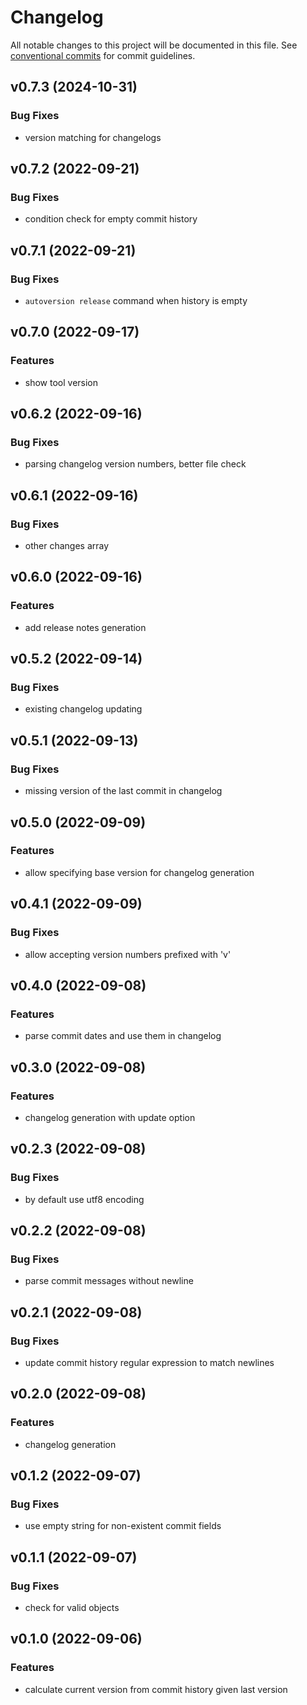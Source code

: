 # Changelog

All notable changes to this project will be documented in this file. See [conventional commits](https://www.conventionalcommits.org/) for commit guidelines.

## v0.7.3 (2024-10-31)

### Bug Fixes

* version matching for changelogs

## v0.7.2 (2022-09-21)

### Bug Fixes

* condition check for empty commit history

## v0.7.1 (2022-09-21)

### Bug Fixes

* `autoversion release` command when history is empty

## v0.7.0 (2022-09-17)

### Features

* show tool version

## v0.6.2 (2022-09-16)

### Bug Fixes

* parsing changelog version numbers, better file check

## v0.6.1 (2022-09-16)

### Bug Fixes

* other changes array

## v0.6.0 (2022-09-16)

### Features

* add release notes generation

## v0.5.2 (2022-09-14)

### Bug Fixes

* existing changelog updating

## v0.5.1 (2022-09-13)

### Bug Fixes

* missing version of the last commit in changelog

## v0.5.0 (2022-09-09)

### Features

* allow specifying base version for changelog generation

## v0.4.1 (2022-09-09)

### Bug Fixes

* allow accepting version numbers prefixed with 'v'

## v0.4.0 (2022-09-08)

### Features

* parse commit dates and use them in changelog

## v0.3.0 (2022-09-08)

### Features

* changelog generation with update option

## v0.2.3 (2022-09-08)

### Bug Fixes

* by default use utf8 encoding

## v0.2.2 (2022-09-08)

### Bug Fixes

* parse commit messages without newline

## v0.2.1 (2022-09-08)

### Bug Fixes

* update commit history regular expression to match newlines

## v0.2.0 (2022-09-08)

### Features

* changelog generation

## v0.1.2 (2022-09-07)

### Bug Fixes

* use empty string for non-existent commit fields

## v0.1.1 (2022-09-07)

### Bug Fixes

* check for valid objects

## v0.1.0 (2022-09-06)

### Features

* calculate current version from commit history given last version